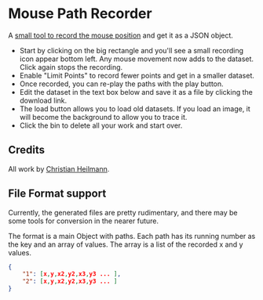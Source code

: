 # Mouse Path Recorder

A [small tool to record the mouse position](https://codepo8.github.io/mouse-path-recorder/#help) and get it as a JSON object.

* Start by clicking on the big rectangle and you'll see a small recording icon appear bottom left. Any mouse movement now adds to the dataset. Click again stops the recording.
* Enable "Limit Points" to record fewer points and get in a smaller dataset.
* Once recorded, you can re-play the paths with the play button.
* Edit the dataset in the text box below and save it as a file by clicking the download link.
* The load button allows you to load old datasets. If you load an image, it will become the background to allow you to trace it.
* Click the bin to delete all your work and start over.

## Credits

All work by [Christian Heilmann](https://twitter.com/codepo8). 

## File Format support 

Currently, the generated files are pretty rudimentary, and there may be some tools for conversion in the nearer future. 

The format is a main Object with paths. Each path has its running number as the key and an array of values. The array is a list of the recorded x and y values. 

```JSON
{
    "1": [x,y,x2,y2,x3,y3 ... ],
    "2": [x,y,x2,y2,x3,y3 ... ]
}
```
